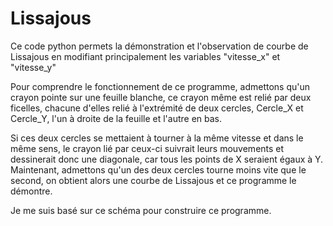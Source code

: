 # Lissajous
Ce code python permets la démonstration et l'observation de courbe de Lissajous en modifiant principalement les variables "vitesse_x" et "vitesse_y"

Pour comprendre le fonctionnement de ce programme, admettons qu'un crayon pointe sur une feuille blanche, ce crayon même est relié par deux ficelles, chacune d'elles relié à l'extrémité de deux cercles, Cercle_X et Cercle_Y, l'un à droite de la feuille et l'autre en bas.

Si ces deux cercles se mettaient à tourner à la même vitesse et dans le même sens, le crayon lié par ceux-ci suivrait leurs mouvements et dessinerait donc une diagonale, car tous les points de X seraient égaux à Y.
Maintenant, admettons qu'un des deux cercles tourne moins vite que le second, on obtient alors une courbe de Lissajous et ce programme le démontre.

Je me suis basé sur ce schéma pour construire ce programme.

